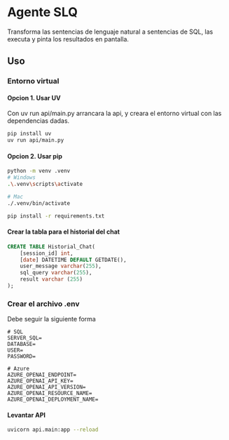 # Agente SLQ 
Transforma las sentencias de lenguaje natural a sentencias de SQL, las executa y pinta los resultados en pantalla.

## **Uso** 

### Entorno virtual 

#### Opcion 1. Usar UV 
Con uv run api/main.py arrancara la api, y creara el entorno virtual con las dependencias dadas. 

```bash 
pip install uv 
uv run api/main.py 
```

#### Opcion 2. Usar pip 

```bash
python -m venv .venv 
# Windows
.\.venv\scripts\activate

# Mac
./.venv/bin/activate 

pip install -r requirements.txt 
```

#### Crear la tabla para el historial del chat
```sql
CREATE TABLE Historial_Chat(
	[session_id] int,
	[date] DATETIME DEFAULT GETDATE(), 
	user_message varchar(255),
	sql_query varchar(255), 
	result varchar (255)
);
```

### Crear el archivo .env 
Debe seguir la siguiente forma 

```
# SQL 
SERVER_SQL=
DATABASE=
USER=
PASSWORD=

# Azure
AZURE_OPENAI_ENDPOINT=
AZURE_OPENAI_API_KEY=
AZURE_OPENAI_API_VERSION=
AZURE_OPENAI_RESOURCE_NAME=
AZURE_OPENAI_DEPLOYMENT_NAME=
```

#### Levantar API 
```bash 
uvicorn api.main:app --reload
```




